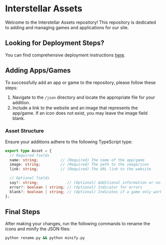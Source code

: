 # Interstellar Assets

Welcome to the Interstellar Assets repository! This repository is dedicated to adding and managing games and applications for our site.

## Looking for Deployment Steps?

You can find comprehensive deployment instructions [here](https://github.com/UseInterstellar/Interstellar-Astro).

## Adding Apps/Games

To successfully add an app or game to the repository, please follow these steps:

1. Navigate to the `/json` directory and locate the appropriate file for your addition.
2. Include a link to the website and an image that represents the app/game. If an icon does not exist, you may leave the image field blank.

### Asset Structure

Ensure your additions adhere to the following TypeScript type:

```ts
export type Asset = {
  // Required fields
  name: string;          // (Required) The name of the app/game
  image: string;         // (Required) The path to the image/icon
  link: string;          // (Required) The URL link to the website

  // Optional fields
  say?: string;             // (Optional) Additional information or notes
  error?: boolean | string; // (Optional) Indicator for errors
  blank?: boolean | string; // (Optional) Indicates if a game only works outside of an iframe
};
```

## Final Steps

After making your changes, run the following commands to rename the icons and minify the JSON files:

```bash
python rename.py && python minify.py
```
